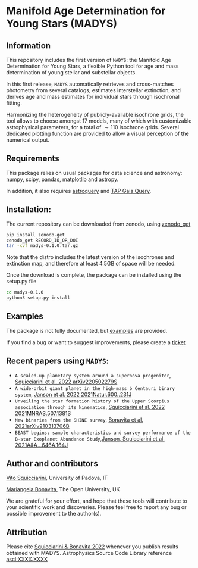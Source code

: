 
Manifold Age Determination for Young Stars (MADYS) 
==========

Information
-----------
This repository includes the first version of `MADYS`: the Manifold Age Determination for Young Stars, a flexible Python tool for age and mass determination of young stellar and substellar objects. 

In this first release, `MADYS` automatically retrieves and cross-matches photometry from several catalogs, estimates interstellar extinction, and derives age and mass estimates for individual stars through isochronal fitting.

Harmonizing the heterogeneity of publicly-available isochrone grids, the tool allows to choose amongst 17 models, many of which with customizable astrophysical parameters, for a total of $\sim 110$ isochrone grids. Several dedicated plotting function are provided to allow a visual perception of the numerical output.

Requirements
------------

This package relies on usual packages for data science and astronomy: [numpy](https://numpy.org/), [scipy](https://www.scipy.org/), [pandas](https://pandas.pydata.org/), [matplotlib](https://matplotlib.org/) and [astropy](https://www.astropy.org/).

In addition, it also requires [astroquery](https://github.com/astropy/astroquery/) and [TAP Gaia Query](https://github.com/mfouesneau/tap).

Installation:
------------

The current repository can be downloaded from zenodo, using [zenodo_get](https://github.com/dvolgyes/zenodo_get)

```sh
pip install zenodo-get
zenodo_get RECORD_ID_OR_DOI
tar -xvf madys-0.1.0.tar.gz
```

Note that the distro includes the latest version of the isochrones and extinction map, and therefore at least 4.5GB of space will be needed.

Once the download is complete, the package can be installed using the setup.py file

``` sh
cd madys-0.1.0
python3 setup.py install
```

Examples
--------

The package is not fully documented, but [examples]() are provided.

If you find a bug or want to suggest improvements, please create a [ticket](https://github.com/vsquicciarini/madys/issues)


Recent papers using `MADYS`:
-----------------------
* `A scaled-up planetary system around a supernova progenitor`, [Squicciarini et al. 2022 arXiv220502279S](https://ui.adsabs.harvard.edu/abs/2022arXiv220502279S/abstract)
* `A wide-orbit giant planet in the high-mass b Centauri binary system`, [Janson et al. 2022 2021Natur.600..231J](https://ui.adsabs.harvard.edu/abs/2021Natur.600..231J/abstract)
* `Unveiling the star formation history of the Upper Scorpius association through its kinematics`, [Squicciarini et al. 2022 2021MNRAS.507.1381S](https://ui.adsabs.harvard.edu/abs/2021MNRAS.507.1381S/abstract)
* `New binaries from the SHINE survey`, [Bonavita et al. 2021arXiv210313706B](https://ui.adsabs.harvard.edu/abs/2021arXiv210313706B/abstract)
* `BEAST begins: sample characteristics and survey performance of the B-star Exoplanet Abundance Study`,[Janson, Squicciarini et al. 2021A&A...646A.164J](https://ui.adsabs.harvard.edu/abs/2021A%26A...646A.164J/abstract)

Author and contributors
-----------------------
[Vito Squicciarini](https://orcid.org/0000-0002-3122-6809), University of Padova, IT

[Mariangela Bonavita](https://orcid.org/0000-0002-7520-8389), The Open University, UK

We are grateful for your effort, and hope that these tools will contribute to your scientific work and discoveries. Please feel free to report any bug or possible improvement to the author(s).

Attribution
-----------------------
Please cite [Squicciarini & Bonavita 2022]() whenever you publish results obtained with MADYS.
Astrophysics Source Code Library reference [ascl:XXXX.XXXX]()

